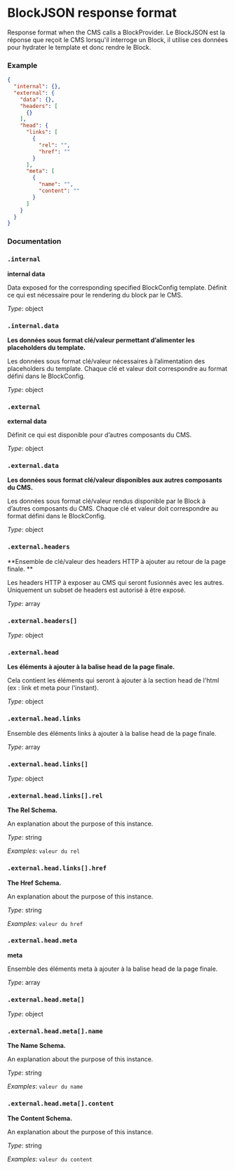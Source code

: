 # BlockJSON response format

Response format when the CMS calls a BlockProvider. Le BlockJSON est la réponse que reçoit le CMS lorsqu'il interroge un Block, il utilise ces données pour hydrater le template et donc rendre le Block.

### Example

```json
{
  "internal": {},
  "external": {
    "data": {},
    "headers": [
      {}
    ],
    "head": {
      "links": [
        {
          "rel": "",
          "href": ""
        }
      ],
      "meta": [
        {
          "name": "",
          "content": ""
        }
      ]
    }
  }
}
```


### Documentation

### `.internal`

**internal data**

Data exposed for the corresponding specified BlockConfig template. Définit ce qui est nécessaire pour le rendering du block par le CMS.

*Type*: object

### `.internal.data`

**Les données sous format clé/valeur permettant d’alimenter les placeholders du template.**

Les données sous format clé/valeur nécessaires à l’alimentation des placeholders du template. Chaque clé et valeur doit correspondre au format défini dans le BlockConfig.

*Type*: object

### `.external`

**external data**

Définit ce qui est disponible pour d’autres composants du CMS.

*Type*: object

### `.external.data`

**Les données sous format clé/valeur disponibles aux autres composants du CMS.**

Les données sous format clé/valeur rendus disponible par le Block à d’autres composants du CMS. Chaque clé et valeur doit correspondre au format défini dans le BlockConfig.

*Type*: object

### `.external.headers`

**Ensemble de clé/valeur des headers HTTP à ajouter au retour de la page finale. **

Les headers HTTP à exposer au CMS qui seront fusionnés avec les autres. Uniquement un subset de headers est autorisé à être exposé.

*Type*: array

### `.external.headers[]`

*Type*: object

### `.external.head`

**Les éléments à ajouter à la balise head de la page finale.**

Cela contient les éléments qui seront à ajouter à la section head de l'html (ex : link et meta pour l'instant).

*Type*: object

### `.external.head.links`

Ensemble des éléments links à ajouter à la balise head de la page finale.

*Type*: array

### `.external.head.links[]`

*Type*: object

### `.external.head.links[].rel`

**The Rel Schema.**

An explanation about the purpose of this instance.

*Type*: string

*Examples*: `valeur du rel`

### `.external.head.links[].href`

**The Href Schema.**

An explanation about the purpose of this instance.

*Type*: string

*Examples*: `valeur du href`

### `.external.head.meta`

**meta**

Ensemble des éléments meta à ajouter à la balise head de la page finale.

*Type*: array

### `.external.head.meta[]`

*Type*: object

### `.external.head.meta[].name`

**The Name Schema.**

An explanation about the purpose of this instance.

*Type*: string

*Examples*: `valeur du name`

### `.external.head.meta[].content`

**The Content Schema.**

An explanation about the purpose of this instance.

*Type*: string

*Examples*: `valeur du content`